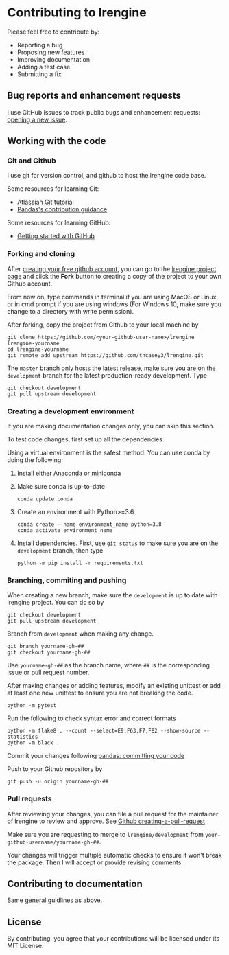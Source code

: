 # Contributing to lrengine 
Please feel free to contribute by:

- Reporting a bug
- Proposing new features
- Improving documentation
- Adding a test case
- Submitting a fix

## Bug reports and enhancement requests
I use GitHub issues to track public bugs and enhancement requests:
[opening a new issue](https://github.com/thcasey3/lrengine/issues/new).

## Working with the code

### Git and Github

I use git for version control, and github to host the lrengine code
base.

Some resources for learning Git:
- [Atlassian Git tutorial](https://www.atlassian.com/git/tutorials/what-is-version-control)
- [Pandas's contribution guidance](https://pandas.pydata.org/pandas-docs/stable/development/contributing.html#version-control-git-and-github)

Some resources for learning GitHub:
- [Getting started with GitHub](https://docs.github.com/en/free-pro-team@latest/github/getting-started-with-github)

### Forking and cloning

After [creating your free github account](https://github.com/join), you
can go to the [lrengine project page](https://github.com/thcasey3/lrengine)
and click the **Fork** button to creating a copy of the project to your
own Github account.

From now on, type commands in terminal if you are using MacOS or
Linux, or in cmd prompt if you are using windows (For Windows 10, make
sure you change to a directory with write permission).

After forking,  copy the project from Github to your local
machine by
```
git clone https://github.com/<your-github-user-name>/lrengine lrengine-yourname
cd lrengine-yourname
git remote add upstream https://github.com/thcasey3/lrengine.git
```

The `master` branch only hosts the latest release, make sure you are on
the `development` branch for the latest production-ready development. Type
```
git checkout development
git pull upstream development
```

### Creating a development environment

If you are making documentation changes only, you can skip this section.

To test code changes, first set up all the dependencies.

Using a virtual environment is the safest method. You can use conda by doing the
following:

1. Install either
   [Anaconda](https://www.anaconda.com/products/individual) or
   [miniconda](https://docs.conda.io/en/latest/miniconda.html)
   
2. Make sure conda is up-to-date
   ```
   conda update conda
   ```
3. Create an environment with Python>=3.6
   ```
   conda create --name environment_name python=3.8
   conda activate environment_name
   ```
4. Install dependencies. First, use `git status` to make sure you are on the
   `development` branch, then type
   ```
   python -m pip install -r requirements.txt
   ```

### Branching, commiting and pushing
When creating a new branch, make sure the `development` is up to
date with lrengine project. You can do so by
```
git checkout development
git pull upstream development
```

Branch from `development` when making any change.
```
git branch yourname-gh-##
git checkout yourname-gh-##
```
Use `yourname-gh-##` as the branch name, where
`##` is the corresponding issue or pull request number.

After making changes or adding features, modify an existing unittest or add at least one new unittest to ensure you are not breaking the code.
```
python -m pytest
```

Run the following to check syntax error and correct formats
```
python -m flake8 . --count --select=E9,F63,F7,F82 --show-source --statistics
python -m black .
```

Commit your changes following
[pandas: committing your code](https://pandas.pydata.org/pandas-docs/stable/development/contributing.html#committing-your-code)

Push to your Github repository by
```
git push -u origin yourname-gh-##
```

### Pull requests
After reviewing your changes, you can file a pull request for the
maintainer of lrengine to review and approve. See
[Github creating-a-pull-request](https://docs.github.com/en/free-pro-team@latest/github/collaborating-with-issues-and-pull-requests/creating-a-pull-request)

Make sure you are requesting to merge to `lrengine/development` from
`your-github-username/yourname-gh-##`.

Your changes will trigger multiple automatic checks to ensure it
won't break the package. Then I will accept or provide revising comments.

## Contributing to documentation
Same general guidlines as above.

## License
By contributing, you agree that your contributions will be licensed under its MIT License.

